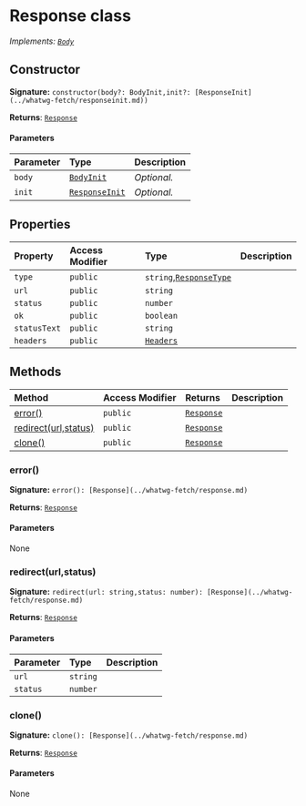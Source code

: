 # Response class

_Implements: [`Body`](../whatwg-fetch/body.md)_






## Constructor


**Signature:** `constructor(body?: BodyInit,init?: [ResponseInit](../whatwg-fetch/responseinit.md))`

**Returns**: [`Response`](../whatwg-fetch/response.md)



#### Parameters


| Parameter	   | Type    | Description |
|:-------------|:---------------|:------------|
| `body`    | [`BodyInit`](..//whatwg-fetch.md#types) | _Optional._ |
| `init`    | [`ResponseInit`](../whatwg-fetch/responseinit.md) | _Optional._ |


## Properties

| Property	   | Access Modifier | Type	| Description|
|:-------------|:----|:-------|:-----------|
|`type`     | `public` | `string`,[`ResponseType`](../whatwg-fetch/responsetype.md) |  |
|`url`     | `public` | `string` |  |
|`status`     | `public` | `number` |  |
|`ok`     | `public` | `boolean` |  |
|`statusText`     | `public` | `string` |  |
|`headers`     | `public` | [`Headers`](../whatwg-fetch/headers.md) |  |




## Methods

| Method	   | Access Modifier | Returns	| Description|
|:-------------|:----|:-------|:-----------|
|[error()](#error)     | `public` | [`Response`](../whatwg-fetch/response.md) |  |
|[redirect(url,status)](#redirecturlstatus)     | `public` | [`Response`](../whatwg-fetch/response.md) |  |
|[clone()](#clone)     | `public` | [`Response`](../whatwg-fetch/response.md) |  |





### error()



**Signature:** ``error(): [Response](../whatwg-fetch/response.md)``

**Returns**: [`Response`](../whatwg-fetch/response.md)



#### Parameters
None


### redirect(url,status)



**Signature:** ``redirect(url: string,status: number): [Response](../whatwg-fetch/response.md)``

**Returns**: [`Response`](../whatwg-fetch/response.md)



#### Parameters


| Parameter	   | Type    | Description |
|:-------------|:---------------|:------------|
| `url`    | `string` |  |
| `status`    | `number` |  |


### clone()



**Signature:** ``clone(): [Response](../whatwg-fetch/response.md)``

**Returns**: [`Response`](../whatwg-fetch/response.md)



#### Parameters
None

